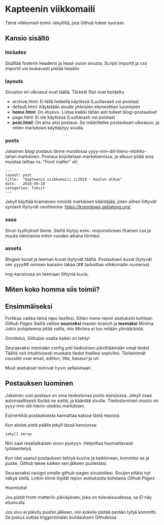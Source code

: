 # Kapteenin viikkomaili
Tämä viikkomaili toimii Jekyllillä, jota Github tukee suoraan.

## Kansio sisältö

### includes
Sisältää footerin headerin ja head-osion sivusta.
Scripti importit ja css importit voi mukavasti pistää headiin

### layouts
Sivuston eri ulkoasut ovat täällä. Tärkeät filut ovat boldattu
* archive.html: Ei tällä hetkellä käytössä (Luultavasti voi poistaa)
* default.html: Käytetään sivulle yhteisien elementtien luomiseen
* <b>home.html</b>: On etusivu. Listaa kaikki tähän asti tulleet blogi-postaukset
* page.html: Ei ole käytössä (Luultavasti voi poistaa)
* <b>post.html</b>: On aina yksi postaus. Se määrittelee postauksen ulkoasun, ja miten markdown käyttäytyy sivulla.

### posts
Jokainen blogi postaus tänne muodossa yyyy-mm-dd-hieno-otsikko-tahan.markdown.
Postaus kirjoitetaan markdownissa, ja alkuun pitää aina muistaa laittaa ns. "front matter" eli:
~~~~
---
layout: post
title:  "Kapteenin viikkomaili 1/2018 - Koulun alkua"
date:   2018-09-10
categories: fuksit 
---
~~~~

Jekyll käyttää kramdown nimistä markdown kääntäjää, joten siihen liittyvät syntaxit löytyvät osoitteesta: <https://kramdown.gettalong.org/>

### sass
Sivun tyylitykset tänne. Sieltä löytyy esim. responsiivisen iframen css ja muuta olennaista mihin vuoden aikana törmäsi.

### assets
Blogien kuvat ja teeman kuvat löytyvät täältä. Postauksen kuvat löytyvät sen yyyy## nimisen kansion takaa (## tarkoittaa viikkomailin numeroa).

img-kansiossa on teemaan liittyviä kuvia.

## Miten koko homma siis toimii?

## Ensimmäiseksi
Forkkaa vaikka tämä repo itsellesi. Sitten mene repon asetuksiin kohtaan <i>Github Pages</i>
Sieltä valitse <b>sourceksi</b> master-branch ja <b>teemaksi</b> Minima. Jokin pohjateema pitää valita, niin Minima ei tuo mitään ylimääräistä.

Onnittelut, Githubin osalta kaikki on tehty!

Seuraavaksi mennään config.yml tiedostoon päivittäämään omat tiedot
Täältä voit intuitiivisesti muokata tiedot itsellesi sopiviksi.
Tärkeimmät osuudet ovat email, edition, title, baseurl ja url.

Muut asetukset toimivat hyvin sellaisinaan.

## Postauksen luominen
Jokainen uusi postaus on oma tiedostonsa posts-kansiossa. Jekyll osaa automaattisesti löytää ne sieltä, ja kääntää sivulle.
Tiedostonimen muoto on yyyy-mm-dd-hieno-otsikko.markdown.

Esimerkkiä postauksesta kannattaa katsoa tästä reposta.

Kun aloitat pistä päälle jekyll tässä kansiossa:

`jekyll serve` 

Niin saat reaaliaikaisen sivun pystyyn. Helpottaa huomattavasti työskentelyä.

Kun olet saanut postauksen tehtyä kuvine ja kaikkineen, kommitoi se ja puske. Github tekee kaiken sen jälkeen puolestasi.

Seuraavaksi navigoi omalle github-pages sivustollesi. Sivujen pitäisi nyt näkyä siellä. Linkin sinne löydät repon asetuksista kohdasta <i>Github Pages</i>

Huomioita! 

Jos pistät front-matteriin päiväyksen, joka on tulevaisuudessa, se EI näy etusivulla.

Jos sivu ei päivity pushin jälkeen, niin kokeile pistää perään tyhjä kommitti. Se joskus auttaa triggeröimään buildauksen Githubissa